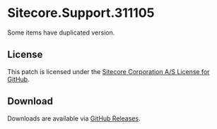 # Sitecore.Support.311105
Some items have duplicated version.

## License  
This patch is licensed under the [Sitecore Corporation A/S License for GitHub](https://github.com/sitecoresupport/Sitecore.Support.311105/blob/master/LICENSE).  

## Download  
Downloads are available via [GitHub Releases](https://github.com/sitecoresupport/Sitecore.Support.311105/releases).  
